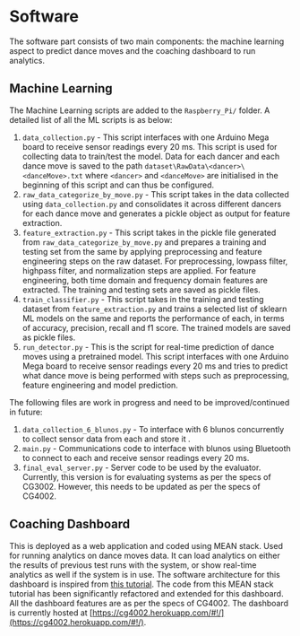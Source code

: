 # Software

The software part consists of two main components: the machine learning aspect to predict dance moves and the coaching dashboard to run analytics.  

## Machine Learning

The Machine Learning scripts are added to the `Raspberry_Pi/` folder. A detailed list of all the ML scripts is as below:  

1. `data_collection.py` - This script interfaces with one Arduino Mega board to receive sensor readings every 20 ms. This script is used for collecting data to train/test the model. Data for each dancer and each dance move is saved to the path `dataset\RawData\<dancer>\<danceMove>.txt` where `<dancer>` and `<danceMove>` are initialised in the beginning of this script and can thus be configured.
2. `raw_data_categorize_by_move.py` - This script takes in the data collected using `data_collection.py` and consolidates it across different dancers for each dance move and generates a pickle object as output for feature extraction.
3. `feature_extraction.py` - This script takes in the pickle file generated from `raw_data_categorize_by_move.py` and prepares a training and testing set from the same by applying preprocessing and feature engineering steps on the raw dataset. For preprocessing, lowpass filter, highpass filter, and normalization steps are applied. For feature engineering, both time domain and frequency domain features are extracted. The training and testing sets are saved as pickle files.
4. `train_classifier.py` - This script takes in the training and testing dataset from `feature_extraction.py` and trains a selected list of sklearn ML models on the same and reports the performance of each, in terms of accuracy, precision, recall and f1 score. The trained models are saved as pickle files.
5. `run_detector.py` - This is the script for real-time prediction of dance moves using a pretrained model. This script interfaces  with one Arduino Mega board to receive sensor readings every 20 ms and tries to predict what dance move is being performed with steps such as preprocessing, feature engineering and model prediction.

The following files are work in progress and need to be improved/continued in future:  
1. `data_collection_6_blunos.py` - To interface with 6 blunos concurrently to collect sensor data from each and store it .
2. `main.py` - Communications code to interface with blunos using Bluetooth to connect to each and receive sensor readings every 20 ms.
3. `final_eval_server.py` - Server code to be used by the evaluator. Currently, this version is for evaluating systems as per the specs of CG3002. However, this needs to be updated as per the specs of CG4002.

## Coaching Dashboard

This is deployed as a web application and coded using MEAN stack. Used for running analytics on dance moves data. It can load analytics on either the results of previous test runs with the system, or show real-time analytics as well if the system is in use. The software architecture for this dashboard is inspired from [this tutorial](https://www.codeproject.com/Articles/1169143/Creating-Contact-Manager-App-with-MEAN-Stack). The code from this MEAN stack tutorial has been significantly refactored and extended for this dashboard. All the dashboard features are as per the specs of CG4002. The dashboard is currently hosted at [https://cg4002.herokuapp.com/#!/](https://cg4002.herokuapp.com/#!/).
